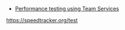 
* [Performance testing using Team Services](https://www.visualstudio.com/en-us/docs/test/performance-testing/getting-started/getting-started-with-performance-testing)

https://speedtracker.org/test
